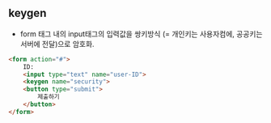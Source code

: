 ## keygen

- form 태그 내의 input태그의 입력값을 쌍키방식 (= 개인키는 사용자컴에, 공공키는 서버에 전달)으로 암호화.
  
```html
<form action="#">
    ID:
    <input type="text" name="user-ID">
    <keygen name="security">
    <button type="submit">
        제출하기
    </button>
</form>
```